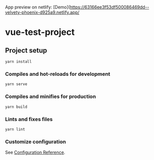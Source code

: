 App preview on netlify: [Demo](https://63166ee3f53df500086469dd--velvety-phoenix-d925a9.netlify.app/

# vue-test-project

## Project setup
```
yarn install
```

### Compiles and hot-reloads for development
```
yarn serve
```

### Compiles and minifies for production
```
yarn build
```

### Lints and fixes files
```
yarn lint
```

### Customize configuration
See [Configuration Reference](https://cli.vuejs.org/config/).
